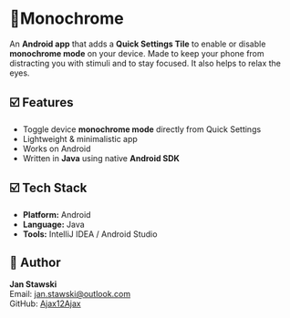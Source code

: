 # 📰Monochrome

An **Android app** that adds a **Quick Settings Tile** 
to enable or disable **monochrome mode**  on your device.
Made to keep your phone from distracting you with stimuli and to stay focused.
It also helps to relax the eyes.

## ☑️ Features
- Toggle device **monochrome mode** directly from Quick Settings  
- Lightweight & minimalistic app  
- Works on Android
- Written in **Java** using native **Android SDK**  

## ☑️ Tech Stack
- **Platform:** Android  
- **Language:** Java  
- **Tools:** IntelliJ IDEA / Android Studio  

## 🪪 Author
**Jan Stawski**  
Email: jan.stawski@outlook.com  
GitHub: [Ajax12Ajax](https://github.com/Ajax12Ajax)
